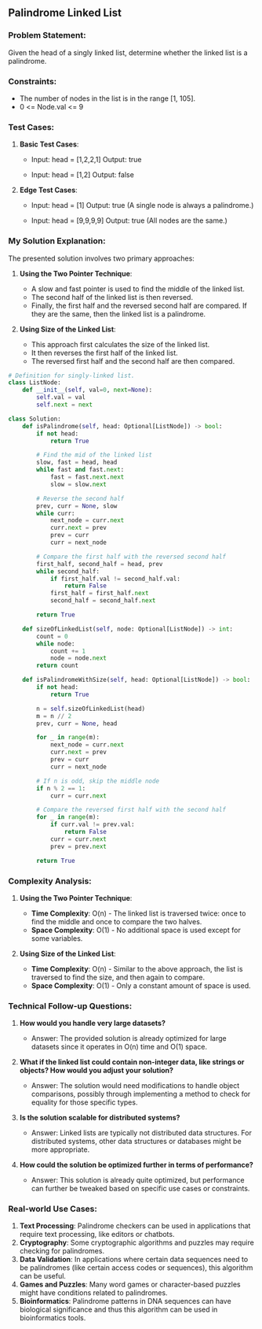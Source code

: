## Palindrome Linked List

### Problem Statement:

Given the head of a singly linked list, determine whether the linked list is a palindrome.

### Constraints:
- The number of nodes in the list is in the range [1, 105].
- 0 <= Node.val <= 9

### Test Cases:

1. **Basic Test Cases**:
    - Input: head = [1,2,2,1]
      Output: true

    - Input: head = [1,2]
      Output: false

2. **Edge Test Cases**:
    - Input: head = [1]
      Output: true (A single node is always a palindrome.)

    - Input: head = [9,9,9,9]
      Output: true (All nodes are the same.)

### My Solution Explanation:

The presented solution involves two primary approaches:

1. **Using the Two Pointer Technique**:
    - A slow and fast pointer is used to find the middle of the linked list.
    - The second half of the linked list is then reversed.
    - Finally, the first half and the reversed second half are compared. If they are the same, then the linked list is a palindrome.

2. **Using Size of the Linked List**:
    - This approach first calculates the size of the linked list.
    - It then reverses the first half of the linked list.
    - The reversed first half and the second half are then compared.


```python  
# Definition for singly-linked list.
class ListNode:
    def __init__(self, val=0, next=None):
        self.val = val
        self.next = next

class Solution:
    def isPalindrome(self, head: Optional[ListNode]) -> bool: 
        if not head:
            return True

        # Find the mid of the linked list
        slow, fast = head, head
        while fast and fast.next:
            fast = fast.next.next
            slow = slow.next

        # Reverse the second half
        prev, curr = None, slow
        while curr:
            next_node = curr.next
            curr.next = prev
            prev = curr
            curr = next_node

        # Compare the first half with the reversed second half
        first_half, second_half = head, prev
        while second_half:
            if first_half.val != second_half.val:
                return False
            first_half = first_half.next
            second_half = second_half.next

        return True

    def sizeOfLinkedList(self, node: Optional[ListNode]) -> int:
        count = 0 
        while node: 
            count += 1
            node = node.next
        return count

    def isPalindromeWithSize(self, head: Optional[ListNode]) -> bool: 
        if not head:
            return True

        n = self.sizeOfLinkedList(head)
        m = n // 2
        prev, curr = None, head

        for _ in range(m):
            next_node = curr.next
            curr.next = prev
            prev = curr
            curr = next_node

        # If n is odd, skip the middle node
        if n % 2 == 1:
            curr = curr.next

        # Compare the reversed first half with the second half
        for _ in range(m):
            if curr.val != prev.val:
                return False
            curr = curr.next
            prev = prev.next

        return True
```


### Complexity Analysis:

1. **Using the Two Pointer Technique**:
    - **Time Complexity**: O(n) - The linked list is traversed twice: once to find the middle and once to compare the two halves.
    - **Space Complexity**: O(1) - No additional space is used except for some variables.

2. **Using Size of the Linked List**:
    - **Time Complexity**: O(n) - Similar to the above approach, the list is traversed to find the size, and then again to compare.
    - **Space Complexity**: O(1) - Only a constant amount of space is used.

### Technical Follow-up Questions:

1. **How would you handle very large datasets?**
    - Answer: The provided solution is already optimized for large datasets since it operates in O(n) time and O(1) space.

2. **What if the linked list could contain non-integer data, like strings or objects? How would you adjust your solution?**
    - Answer: The solution would need modifications to handle object comparisons, possibly through implementing a method to check for equality for those specific types.

3. **Is the solution scalable for distributed systems?**
    - Answer: Linked lists are typically not distributed data structures. For distributed systems, other data structures or databases might be more appropriate.

4. **How could the solution be optimized further in terms of performance?**
    - Answer: This solution is already quite optimized, but performance can further be tweaked based on specific use cases or constraints.

### Real-world Use Cases:

1. **Text Processing**: Palindrome checkers can be used in applications that require text processing, like editors or chatbots.
2. **Cryptography**: Some cryptographic algorithms and puzzles may require checking for palindromes.
3. **Data Validation**: In applications where certain data sequences need to be palindromes (like certain access codes or sequences), this algorithm can be useful.
4. **Games and Puzzles**: Many word games or character-based puzzles might have conditions related to palindromes.
5. **Bioinformatics**: Palindrome patterns in DNA sequences can have biological significance and thus this algorithm can be used in bioinformatics tools.